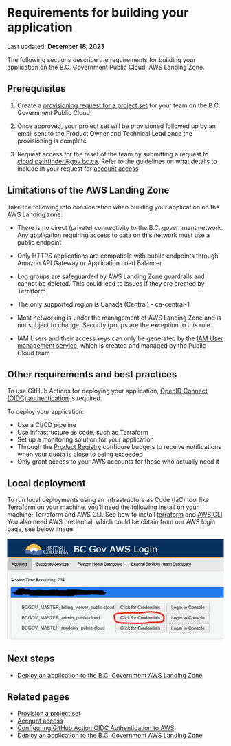 # Requirements for building your application 

Last updated: **December 18, 2023**

The following sections describe the requirements for building your application on the B.C. Government Public Cloud, AWS Landing Zone.

## Prerequisites

1. Create a [provisioning request for a project set](provision-a-project-set.md) for your team on the B.C. Government Public Cloud

2. Once approved, your project set will be provisioned followed up by an email sent to the Product Owner and Technical Lead once the provisioning is complete

3. Request access for the reset of the team by submitting a request to <cloud.pathfinder@gov.bc.ca>. Refer to the guidelines on what details to include in your request for [account access](provision-a-project-set.md#account-access)

## Limitations of the AWS Landing Zone

Take the following into consideration when building your application on the AWS Landing zone: 

* There is no direct (private) connectivity to the B.C. government network. Any application requiring access to data on this network must use a public endpoint

* Only HTTPS applications are compatible with public endpoints through Amazon API Gateway or Application Load Balancer

* Log groups are safeguarded by AWS Landing Zone guardrails and cannot be deleted. This could lead to issues if they are created by Terraform

* The only supported region is Canada (Central) - ca-central-1

* Most networking is under the management of AWS Landing Zone and is not subject to change. Security groups are the exception to this rule

* IAM Users and their access keys can only be generated  by the [IAM User management service](iam-user-service.md), which is created and managed by the Public Cloud team


## Other requirements and best practices

To use GitHub Actions for deploying your application, [OpenID Connect (OIDC) authentication](deploy-an-app-to-the-aws-landing-zone.md#configuring-github-action-oidc-authentication-to-aws) is required. 

To deploy your application: 

* Use a CI/CD pipeline
* Use infrastructure as code, such as Terraform
* Set up a monitoring solution for your application
* Through the [Product Registry](https://registry.developer.gov.bc.ca/login) configure budgets to receive notifications when your quota is close to being exceeded 
* Only grant access to your AWS accounts for those who actually need it

## Local deployment
To run local deployments using an Infrastructure as Code (IaC) tool like Terraform on your machine, you'll need the following install on your machine; Terraform and AWS CLI. See how to install [terraform](https://developer.hashicorp.com/terraform/tutorials/aws-get-started/install-cli) and [AWS CLI](https://docs.aws.amazon.com/cli/latest/userguide/getting-started-install.html) You also need AWS credential, which could be obtain from our AWS login page, see below image

<!-- User question, to develop this subject more: 

What are the necessary permissions for my AWS account? 

Where do I obtain Terraform?

How do I obtain aws credentials?  -->


 ![aws-credential-cli](images/requirements-for-building-your-application/aws-credential-cli.png)

## Next steps

- [Deploy an application to the B.C. Government AWS Landing Zone](deploy-an-app-to-the-aws-landing-zone.md)

## Related pages

- [Provision a project set](provision-a-project-set.md)
- [Account access](provision-a-project-set.md#account-access)
- [Configuring GitHub Action OIDC Authentication to AWS](deploy-an-app-to-the-aws-landing-zone.md#configuring-github-action-oidc-authentication-to-aws)
- [Deploy an application to the B.C. Government AWS Landing Zone](deploy-an-app-to-the-aws-landing-zone.md)
